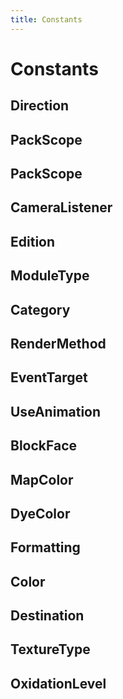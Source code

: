 ```yaml
---
title: Constants
---
```


# Constants

## Direction
## PackScope
## PackScope
## CameraListener
## Edition
## ModuleType
## Category
## RenderMethod
## EventTarget
## UseAnimation
## BlockFace
## MapColor
## DyeColor
## Formatting
## Color
## Destination
## TextureType
## OxidationLevel
